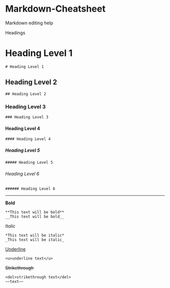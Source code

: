 # Markdown-Cheatsheet

Markdown editing help

Headings

# Heading Level 1
>
```
# Heading Level 1
```

## Heading Level 2
>
```
## Heading Level 2
```

### Heading Level 3
>
```
### Heading Level 3
```

#### Heading Level 4
>
```
#### Heading Level 4
```

##### Heading Level 5
>
```
##### Heading Level 5
```

###### Heading Level 6
>
```
###### Heading Level 6
```

---

**Bold**
>
```
**This text will be bold**
__This text will be bold__
```

*Italic*
>
```
*This text will be italic*
_This text will be italic_
```

<u>Underline</u>
>
```
<u>underline text</u>
```

<del>Strikethrough</del>
>
```
<del>strikethrough text</del>
~~text~~
```
